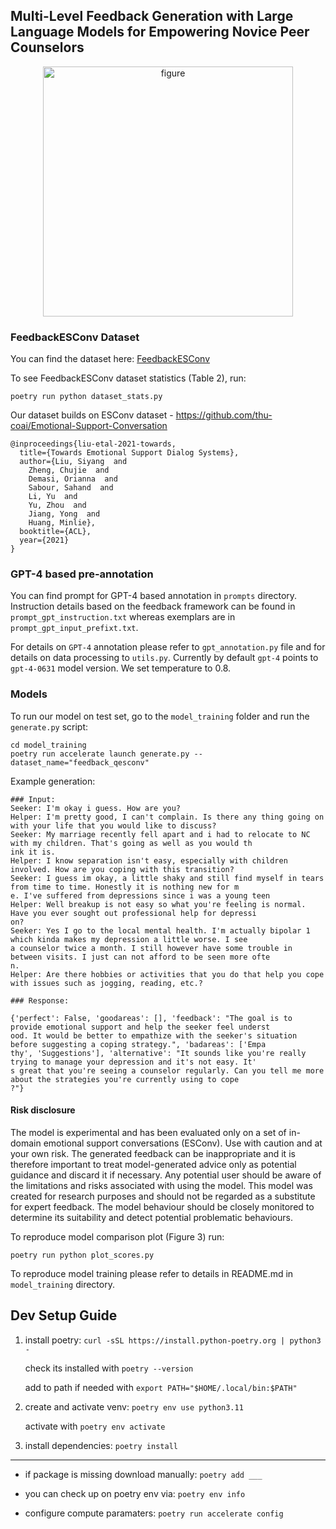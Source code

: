 ## Multi-Level Feedback Generation with Large Language Models for Empowering Novice Peer Counselors

<p align="center">
  <img alt="figure" src="framework.svg" title="Framework" style="width:400px;"/>
</p>

### FeedbackESConv Dataset

You can find the dataset here: [FeedbackESConv](https://huggingface.co/datasets/SALT-NLP/feedback_qesconv)

To see FeedbackESConv dataset statistics (Table 2), run:

```
poetry run python dataset_stats.py
```

Our dataset builds on ESConv dataset - https://github.com/thu-coai/Emotional-Support-Conversation

```
@inproceedings{liu-etal-2021-towards,
  title={Towards Emotional Support Dialog Systems},
  author={Liu, Siyang  and
    Zheng, Chujie  and
    Demasi, Orianna  and
    Sabour, Sahand  and
    Li, Yu  and
    Yu, Zhou  and
    Jiang, Yong  and
    Huang, Minlie},
  booktitle={ACL},
  year={2021}
}
```

### GPT-4 based pre-annotation

You can find prompt for GPT-4 based annotation in `prompts` directory. Instruction details based on the feedback framework can be found in `prompt_gpt_instruction.txt` whereas exemplars are in `prompt_gpt_input_prefixt.txt`.

For details on `GPT-4` annotation please refer to `gpt_annotation.py` file and for details on data processing to `utils.py`. Currently by default `gpt-4` points to `gpt-4-0631` model version. We set temperature to 0.8.

### Models

To run our model on test set, go to the `model_training` folder and run the `generate.py` script:

```
cd model_training
poetry run accelerate launch generate.py --dataset_name="feedback_qesconv"
```

Example generation:

```
### Input:
Seeker: I'm okay i guess. How are you?
Helper: I'm pretty good, I can't complain. Is there any thing going on with your life that you would like to discuss?
Seeker: My marriage recently fell apart and i had to relocate to NC with my children. That's going as well as you would th
ink it is.
Helper: I know separation isn't easy, especially with children involved. How are you coping with this transition?
Seeker: I guess im okay, a little shaky and still find myself in tears from time to time. Honestly it is nothing new for m
e. I've suffered from depressions since i was a young teen
Helper: Well breakup is not easy so what you're feeling is normal. Have you ever sought out professional help for depressi
on?
Seeker: Yes I go to the local mental health. I'm actually bipolar 1 which kinda makes my depression a little worse. I see
a counselor twice a month. I still however have some trouble in between visits. I just can not afford to be seen more ofte
n.
Helper: Are there hobbies or activities that you do that help you cope with issues such as jogging, reading, etc.?

### Response:

{'perfect': False, 'goodareas': [], 'feedback': "The goal is to provide emotional support and help the seeker feel underst
ood. It would be better to empathize with the seeker's situation before suggesting a coping strategy.", 'badareas': ['Empa
thy', 'Suggestions'], 'alternative': "It sounds like you're really trying to manage your depression and it's not easy. It'
s great that you're seeing a counselor regularly. Can you tell me more about the strategies you're currently using to cope
?"}

```

#### Risk disclosure

The model is experimental and has been evaluated only on a set of in-domain emotional support conversations (ESConv). Use with caution and at your own risk. The generated feedback can be inappropriate and it is therefore important to treat model-generated advice only as potential guidance and discard it if necessary. Any potential user should be aware of the limitations and risks associated with using the model.
This model was created for research purposes and should not be regarded as a substitute for expert feedback. The model behaviour should be closely monitored to determine its suitability and detect potential problematic behaviours.

To reproduce model comparison plot (Figure 3) run:

```
poetry run python plot_scores.py
```

To reproduce model training please refer to details in README.md in `model_training` directory.

## Dev Setup Guide

1. install poetry:
   `curl -sSL https://install.python-poetry.org | python3 -`

   check its installed with `poetry --version`

   add to path if needed with `export PATH="$HOME/.local/bin:$PATH"`

2. create and activate venv:
   `poetry env use python3.11`

   activate with
   `poetry env activate`

3. install dependencies:
   `poetry install`

---

- if package is missing download manually:
  `poetry add ___`

- you can check up on poetry env via:
  `poetry env info`

- configure compute paramaters:
  `poetry run accelerate config`
